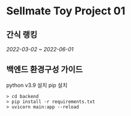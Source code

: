 # Sellmate Toy Project 01

## 간식 랭킹

_2022-03-02 ~ 2022-06-01_

## 백엔드 환경구성 가이드
python v3.9 설치
pip 설치

```
> cd backend
> pip install -r requirements.txt
> uvicorn main:app --reload
```
